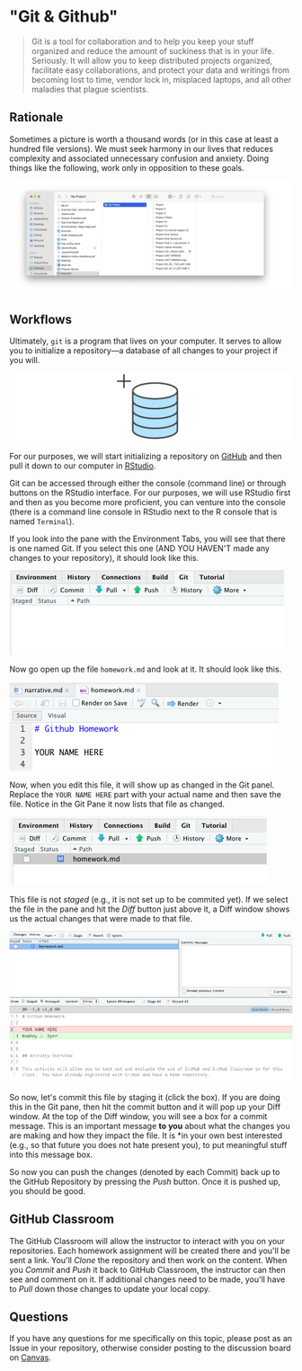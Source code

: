 #  "Git & Github"

> Git is a tool for collaboration and to help you keep your stuff organized and reduce the amount of suckiness that is in your life. Seriously. It will allow you to keep distributed projects organized, facilitate easy collaborations, and protect your data and writings from becoming lost to time, vendor lock in, misplaced laptops, and all other maladies that plague scientists.

## Rationale

Sometimes a picture is worth a thousand words (or in this case at least a hundred file versions).  We must seek harmony in our lives that reduces complexity and associated unnecessary confusion and anxiety.  Doing things like the following, work only in opposition to these goals.

![](media/file_naming.png)


## Workflows

Ultimately, `git` is a program that lives on your computer.  It serves to allow you to initialize a repository—a database of all changes to your project if you will.

![](media/hero.svg)

For our purposes, we will start initializing a repository on [GitHub](https://github.com) and then pull it down to our computer in [RStudio](https://rstudio.com).  

Git can be accessed through either the console (command line) or through buttons on the RStudio interface.  For our purposes, we will use RStudio first and then as you become more proficient, you can venture into the console (there is a command line console in RStudio next to the R console that is named `Terminal`).

If you look into the pane with the Environment Tabs, you will see that there is one named Git.  If you select this one (AND YOU HAVEN'T made any changes to your repository), it should look like this.

![](media/git-tab.png)

Now go open up the file `homework.md` and look at it.  It should look like this.

![](media/hw.png)

Now, when you edit this file, it will show up as changed in the Git panel.  Replace the `YOUR NAME HERE` part with your actual name and then save the file.  Notice in the Git Pane it now lists that file as changed.

![](media/hw1.png)

This file is not *staged* (e.g., it is not set up to be commited yet).  If we select the file in the pane and hit the *Diff* button just above it, a Diff window shows us the actual changes that were made to that file.

![The red highligh shows that line 3 was remvoed and the green one shows that the 3rd line was replaced with the new content.  Everything else in the file is left as it was.](media/diff.png)

So now, let's commit this file by staging it (click the box).  If you are doing this in the Git pane, then hit the commit button and it will pop up your Diff window.  At the top of the Diff window, you will see a box for a commit message.  This is an important message **to you** about what the changes you are making and how they impact the file.  It is *in your own best interested (e.g., so that future you does not hate present you), to put meaningful stuff into this message box.

So now you can push the changes (denoted by each Commit) back up to the GitHub Repository by pressing the *Push* button.  Once it is pushed up, you should be good.


## GitHub Classroom

The GitHub Classroom will allow the instructor to interact with you on your repositories.  Each homework assignment will be created there and you'll be sent a link.  You'll *Clone* the repository and then work on the content.  When you *Commit* and *Push* it back to GitHub Classroom, the instructor can then see and comment on it.  If additional changes need to be made, you'll have to *Pull* down those changes to update your local copy.


## Questions

If you have any questions for me specifically on this topic, please post as an Issue in your repository, otherwise consider posting to the discussion board on [Canvas](https://canvas.vcu.edu).  
